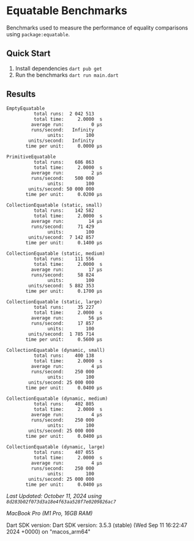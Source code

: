 # Equatable Benchmarks

Benchmarks used to measure the performance of equality comparisons using `package:equatable`.

## Quick Start

1. Install dependencies
   `dart pub get`
1. Run the benchmarks
   `dart run main.dart`

## Results

```
EmptyEquatable
          total runs:  2 042 513
          total time:     2.0000  s
         average run:          0 μs
         runs/second:   Infinity
               units:        100
        units/second:   Infinity
       time per unit:     0.0000 μs

PrimitiveEquatable
          total runs:    686 863
          total time:     2.0000  s
         average run:          2 μs
         runs/second:    500 000
               units:        100
        units/second: 50 000 000
       time per unit:     0.0200 μs

CollectionEquatable (static, small)
          total runs:    142 582
          total time:     2.0000  s
         average run:         14 μs
         runs/second:     71 429
               units:        100
        units/second:  7 142 857
       time per unit:     0.1400 μs

CollectionEquatable (static, medium)
          total runs:    111 556
          total time:     2.0000  s
         average run:         17 μs
         runs/second:     58 824
               units:        100
        units/second:  5 882 353
       time per unit:     0.1700 μs

CollectionEquatable (static, large)
          total runs:     35 227
          total time:     2.0000  s
         average run:         56 μs
         runs/second:     17 857
               units:        100
        units/second:  1 785 714
       time per unit:     0.5600 μs

CollectionEquatable (dynamic, small)
          total runs:    400 138
          total time:     2.0000  s
         average run:          4 μs
         runs/second:    250 000
               units:        100
        units/second: 25 000 000
       time per unit:     0.0400 μs

CollectionEquatable (dynamic, medium)
          total runs:    402 805
          total time:     2.0000  s
         average run:          4 μs
         runs/second:    250 000
               units:        100
        units/second: 25 000 000
       time per unit:     0.0400 μs

CollectionEquatable (dynamic, large)
          total runs:    407 055
          total time:     2.0000  s
         average run:          4 μs
         runs/second:    250 000
               units:        100
        units/second: 25 000 000
       time per unit:     0.0400 μs
```

_Last Updated: October 11, 2024 using `8d283b02f073d3a18e4f63aa528f7e0209826ac7`_

_MacBook Pro (M1 Pro, 16GB RAM)_

Dart SDK version: Dart SDK version: 3.5.3 (stable) (Wed Sep 11 16:22:47 2024 +0000) on "macos_arm64"
